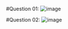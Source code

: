 #Question 01:
![image](https://github.com/user-attachments/assets/c517d062-4388-46ee-92af-e962b244986c)

#Question 02:
![image](https://github.com/user-attachments/assets/43dba03f-c4ae-4a23-85f8-9b4101bb06c9)

